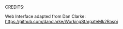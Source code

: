 
CREDITS:

Web Interface adapted from Dan Clarke:                  
  https://github.com/danclarke/WorkingStargateMk2Raspi
